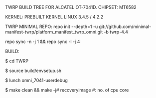 TWRP BUILD TREE FOR ALCATEL OT-7041D. CHIPSET: MT6582

KERNEL: PREBUILT KERNEL LINUX 3.4.5 / 4.2.2

TWRP MINIMAL REPO:
repo init --depth=1 -u git://github.com/minimal-manifest-twrp/platform_manifest_twrp_omni.git -b twrp-4.4

repo sync -n -j 1 && repo sync -l -j 4

BUILD:

$ cd TWRP

$ source build/envsetup.sh 

$ lunch omni_7041-userdebug 

$ make clean && make -j# recoveryimage
#: no. of cpu core


